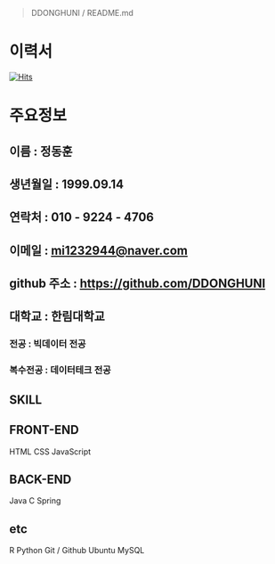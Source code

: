 > DDONGHUNI / README.md
# 이력서

<!--
**DDONGHUNI/DDONGHUNI** is a ✨ _special_ ✨ repository because its `README.md` (this file) appears on your GitHub profile.

Here are some ideas to get you started:

- 🔭 I’m currently working on ...
- 🌱 I’m currently learning ...
- 👯 I’m looking to collaborate on ...
- 🤔 I’m looking for help with ...
- 💬 Ask me about ...
- 📫 How to reach me: ...
- 😄 Pronouns: ...
- ⚡ Fun fact: ...
-->

[![Hits](https://hits.seeyoufarm.com/api/count/incr/badge.svg?url=https%3A%2F%2Fgithub.com%2FDDONGHUNI&count_bg=%23B0E9E5&title_bg=%23256457&icon=&icon_color=%23E7E7E7&title=%EB%B0%A9%EB%AC%B8&edge_flat=false)](https://hits.seeyoufarm.com)                 

# 주요정보
## 이름 : 정동훈
## 생년월일 : 1999.09.14
## 연락처 : 010 - 9224 - 4706
## 이메일 : mi1232944@naver.com
## github 주소 : https://github.com/DDONGHUNI
## 대학교 : 한림대학교

### 전공 : 빅데이터 전공
### 복수전공 : 데이터테크 전공

## SKILL
<tr> <h2>FRONT-END</h2>
  <td> HTML </td>    <td> CSS </td>    <td> JavaScript </td>
</tr>

<tr> <h2>BACK-END</h2>
  <td> Java </td>    <td> C </td>    <td> Spring </td>
</tr>

<tr> <h2>etc</h2>
  <td> R </td>    <td> Python </td>    <td> Git / Github </td>
  <td> Ubuntu </td>    <td> MySQL
</tr>
